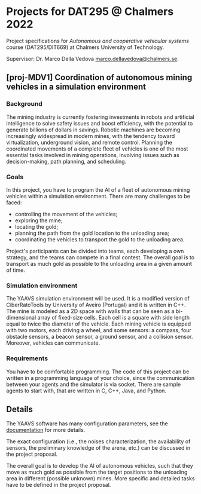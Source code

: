 # Projects for DAT295 @ Chalmers 2022

Project specifications for *Autonomous and cooperative vehicular systems* course (DAT295/DIT669) at Chalmers University of Technology.

Supervisor: Dr. Marco Della Vedova <marco.dellavedova@chalmers.se>.

## [proj-MDV1] Coordination of autonomous mining vehicles in a simulation environment

### Background
The mining industry is currently fostering investments in robots and artificial intelligence to solve safety issues and boost efficiency, with the potential to generate billions of dollars in savings.
Robotic machines are becoming increasingly widespread in modern mines, with the tendency toward virtualization, underground vision, and remote control.
Planning the coordinated movements of a complete fleet of vehicles is one of the most essential tasks involved in mining operations, involving issues such as decision-making, path planning, and scheduling.

### Goals
In this project, you have to program the AI of a fleet of autonomous mining vehicles within a simulation environment.
There are many challenges to be faced:
- controlling the movement of the vehicles;
- exploring the mine;
- locating the gold;
- planning the path from the gold location to the unloading area;
- coordinating the vehicles to transport the gold to the unloading area.

Project's participants can be divided into teams, each developing a own strategy, and the teams can compete in a final contest.
The overall goal is to transport as much gold as possible to the unloading area in a given amount of time.

### Simulation environment
The YAAVS simulation environment will be used.
It is a modified version of CiberRatoTools by University of Aveiro (Portugal) and it is written in C++.
The mine is modeled as a 2D space with walls that can be seen as a bi-dimensional array of fixed-size cells. Each cell is a square with side length equal to twice the diameter of the vehicle.
Each mining vehicle is equipped with two motors, each driving a wheel, and some sensors: a compass, four obstacle sensors, a beacon sensor, a ground sensor, and a collision sensor. Moreover, vehicles can communicate.

### Requirements
You have to be comfortable programming.
The code of this project can be written in a programming language of your choice, since the communication between your agents and the simulator is via socket.
There are sample agents to start with, that are written in C, C++, Java, and Python.


## Details

The YAAVS software has many configuration parameters, see the [documentation](yaavs_intro.md) for more details.

The exact configuration (i.e., the noises characterization, the availability of sensors, the preliminary knowledge of the arena, etc.) can be discussed in the project proposal.

The overall goal is to develop the AI of autonomous vehicles, such that they move as much gold as possible from the target positions to the unloading area in different (possible unknown) mines.
More specific and detailed tasks have to be defined in the project proposal.

